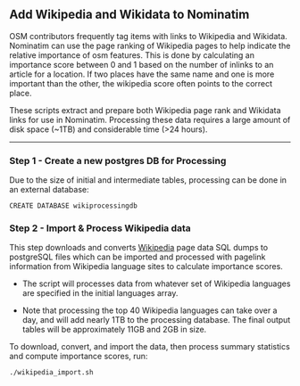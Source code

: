 ## Add Wikipedia and Wikidata to Nominatim

OSM contributors frequently tag items with links to Wikipedia and Wikidata. Nominatim can use the page ranking of Wikipedia pages to help indicate the relative importance of osm features. This is done by calculating an importance score between 0 and 1 based on the number of inlinks to an article for a location. If two places have the same name and one is more important than the other, the wikipedia score often points to the correct place. 

These scripts extract and prepare both Wikipedia page rank and Wikidata links for use in Nominatim. Processing these data requires a large amount of disk space (~1TB) and considerable time (>24 hours).

---
  
### Step 1 - Create a new postgres DB for Processing

Due to the size of initial and intermediate tables, processing can be done in an external database: 
```
CREATE DATABASE wikiprocessingdb
```

### Step 2 - Import & Process Wikipedia data

This step downloads and converts [Wikipedia](https://dumps.wikimedia.org/) page data SQL dumps to postgreSQL files which can be imported and processed with pagelink information from Wikipedia language sites to calculate importance scores.

- The script will processes data from whatever set of Wikipedia languages are specified in the initial languages array. 

- Note that processing the top 40 Wikipedia languages can take over a day, and will add nearly 1TB to the processing database. The final output tables will be approximately 11GB and 2GB in size.

To download, convert, and import the data, then process summary statistics and compute importance scores, run:
```
./wikipedia_import.sh
```


